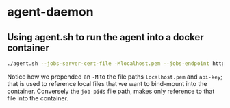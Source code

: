 # agent-daemon

## Using agent.sh to run the agent into a docker container

```bash
./agent.sh --jobs-server-cert-file -Mlocalhost.pem --jobs-endpoint https://localhost:8443/api/jobs/ --api-key-file -Mapi-key --job-pids-file job-pids --pull-every-secs 5
```

Notice how we prepended an `-M` to the file paths `localhost.pem` and `api-key`; that is used to reference local files that we want to bind-mount into the container. Conversely the `job-pids` file path, makes only reference to that file into the container.
